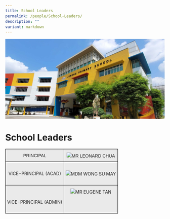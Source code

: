 ```yaml
---
title: School Leaders
permalink: /people/School-Leaders/
description: ""
variant: markdown
---
```

![](/images/JPS_School_Front_Banner.jpg)

School Leaders
==============

<style type="text/css">
.tg  {border-collapse:collapse;border-spacing:0;}
.tg td{border-color:black;border-style:solid;border-width:1px;font-family:A![](/images/JPS_School_Front_Banner.jpg)rial, sans-serif;font-size:14px;
  overflow:hidden;padding:10px 5px;word-break:normal;}
.tg th{border-color:black;border-style:solid;border-width:1px;font-family:Arial, sans-serif;font-size:14px;
  font-weight:normal;overflow:hidden;padding:10px 5px;word-break:normal;}
.tg .tg-ii8k{background-color:#EAEAEA;color:#222;text-align:center;vertical-align:top}
.tg .tg-ku5w{background-color:#EAEAEA;color:#222;text-align:center;vertical-align:middle}
</style>
<table class="tg">
<thead>
  <tr>
    <th class="tg-ku5w"><span style="color:#222;background-color:#EAEAEA">PRINCIPAL</span></th>
    <th class="tg-ii8k"><img src="/images/Staff%20Photos%202023/School%20Leaders/mr%20leonard%20chua.jpg" style="width:40%"><span style="color:#222;background-color:#EAEAEA">MR LEONARD CHUA</span><br><span style="color:#222;background-color:#EAEAEA"> </span></th>
  </tr>
</thead>
<tbody>
  <tr>
    <td class="tg-ku5w"><span style="color:#222;background-color:#EAEAEA">VICE-PRINCIPAL (ACAD) </span></td>
    <td class="tg-ku5w"><span style="color:#222;background-color:#EAEAEA"> </span><br><img src="/images/Staff%20Photos%202023/School%20Leaders/ms%20wong%20su%20may.jpg" style="width:40%"><span style="color:#222;background-color:#EAEAEA">MDM WONG SU MAY</span><br><br></td>
  </tr>
  <tr>
    <td class="tg-ku5w"><span style="color:#222;background-color:#EAEAEA"> </span><br><br><span style="color:#222;background-color:#EAEAEA">VICE-PRINCIPAL (ADMIN)</span><br><br></td>
    <td class="tg-ii8k"><img src="/images/Staff%20Photos%202023/School%20Leaders/mr%20eugene%20tan%20yuan%20shin.jpg" style="width:40%"><span style="color:#222;background-color:#EAEAEA">MR EUGENE TAN </span></td>
  </tr>
</tbody>
</table>